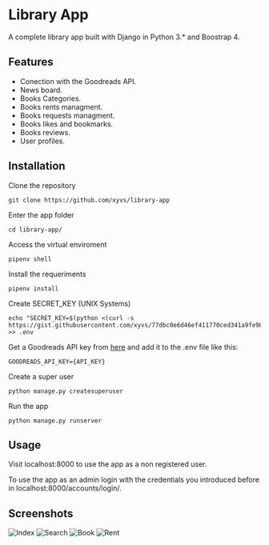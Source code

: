 # Library App

A complete library app built with Django in Python 3.* and Boostrap 4.

## Features

- Conection with the Goodreads API.
- News board.
- Books Categories.
- Books rents managment.
- Books requests managment.
- Books likes and bookmarks.
- Books reviews.
- User profiles.

## Installation

Clone the repository

    git clone https://github.com/xyvs/library-app

Enter the app folder

	cd library-app/

Access the virtual enviroment

    pipenv shell

Install the requeriments

    pipenv install

Create SECRET_KEY (UNIX Systems)

    echo "SECRET_KEY=$(python <(curl -s https://gist.githubusercontent.com/xyvs/77dbc0e6d46ef411770ced341a9fe983/raw/))" >> .env
    
 Get a Goodreads API key from [here](https://www.goodreads.com/api) and add it to the .env file like this:
 
    GOODREADS_API_KEY={API_KEY}

Create a super user

    python manage.py createsuperuser

Run the app

    python manage.py runserver

## Usage

Visit localhost:8000 to use the app as a non registered user.

To use the app as an admin login with the credentials you introduced before in localhost:8000/accounts/login/.

## Screenshots

![Index](https://i.imgur.com/JYZ7nyH.png)
![Search](https://i.imgur.com/BmdqqGG.png)
![Book](https://i.imgur.com/wdNTwJW.png)
![Rent](https://i.imgur.com/93ZaYxv.png)
